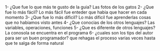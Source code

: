 1- ¿Que fue lo que más te gusto de la guia?
Las fotos de los gatos
2- ¿Que fue lo más fácil?
Lo más fácil fue enteder que habia que hacer en cada momento
3- ¿Que fue lo más dificil?
Lo más dificil fue aprenderlas cosas que no habiamos visto antes
4- ¿Que conocias de los otros lenguajes?
Las variables, operaciones, funciones
5- ¿Que es diferente de otros lenguajes?
La conosola se encuentra en el programa
6- ¿cuales son los tips del autor para ser un buen programador?
que rehagas el proceso varias veces hasta que te salga de forma natural
